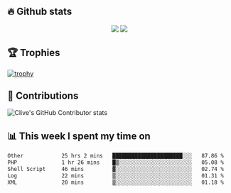 ## &#128293; Github stats

<!-- GitHub Readme Streak Stats - https://github.com/DenverCoder1/github-readme-streak-stats -->
<p align="center">

<picture>
  <source 
    srcset="https://github-readme-stats.vercel.app/api?username=clivewalkden&count_private=true&show_icons=true&theme=darcula"
    media="(prefers-color-scheme: dark)"
  />
  <source
    srcset="https://github-readme-stats.vercel.app/api?username=clivewalkden&count_private=true&show_icons=true&theme=calm"
    media="(prefers-color-scheme: light), (prefers-color-scheme: no-preference)"
  />
  <img src="https://github-readme-stats.vercel.app/api?username=clivewalkden&count_private=true&show_icons=true&theme=darcula" />
</picture>

<a href="https://git.io/streak-stats" target="_blank">
  <img src="http://github-readme-streak-stats.herokuapp.com?user=clivewalkden&theme=darcula&date_format=j%20M%5B%20Y%5D" />
</a>

</p>

## &#127942; Trophies
[![trophy](https://github-profile-trophy.vercel.app/?username=clivewalkden&theme=onedark)](https://github.com/clivewalkden/github-profile-trophy)

## &#129309; Contributions
![Clive's GitHub Contributor stats](https://github-contributor-stats.vercel.app/api?username=clivewalkden)

## &#128202; This week I spent my time on
<!--START_SECTION:waka-->

```txt
Other            25 hrs 2 mins   ██████████████████████░░░   87.86 %
PHP              1 hr 26 mins    █▒░░░░░░░░░░░░░░░░░░░░░░░   05.08 %
Shell Script     46 mins         ▓░░░░░░░░░░░░░░░░░░░░░░░░   02.74 %
Log              22 mins         ▒░░░░░░░░░░░░░░░░░░░░░░░░   01.31 %
XML              20 mins         ▒░░░░░░░░░░░░░░░░░░░░░░░░   01.18 %
```

<!--END_SECTION:waka-->
